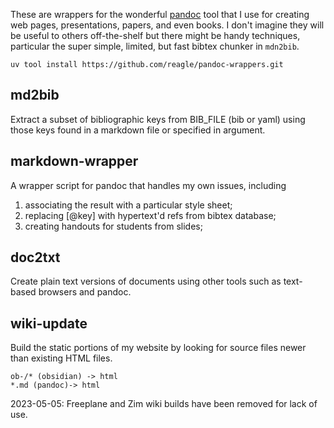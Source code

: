 These are wrappers for the wonderful [pandoc](http://johnmacfarlane.net/pandoc/) tool that I use for creating web pages, presentations, papers, and even books. I don't imagine they will be useful to others off-the-shelf but there might be handy techniques, particular the super simple, limited, but fast bibtex chunker in `mdn2bib`.

```
uv tool install https://github.com/reagle/pandoc-wrappers.git
```

## md2bib

Extract a subset of bibliographic keys from BIB_FILE (bib or yaml) using those keys found in a markdown file or specified in argument.

## markdown-wrapper

A wrapper script for pandoc that handles my own issues, including

1. associating the result with a particular style sheet;
2. replacing [@key] with hypertext'd refs from bibtex database;
3. creating handouts for students from slides;

## doc2txt

Create plain text versions of documents using other tools such as text-based browsers and pandoc.

## wiki-update

Build the static portions of my website by looking for source files newer than existing HTML files.

    ob-/* (obsidian) -> html
    *.md (pandoc)-> html

2023-05-05: Freeplane and Zim wiki builds have been removed for lack of use.